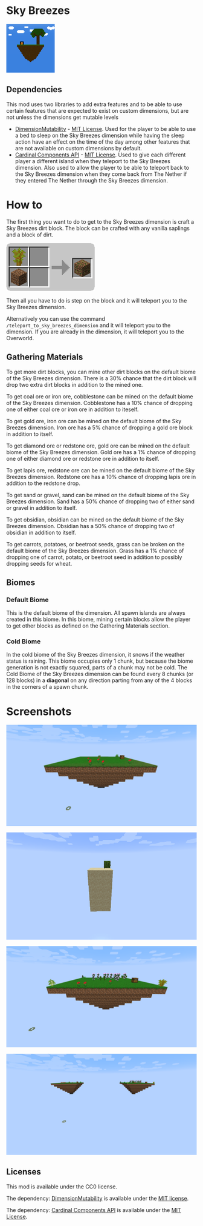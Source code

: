 # Sky Breezes

![Sky Breezes Icon](./src/main/resources/assets/skbrz/icon.png "SkyBreezes")

## Dependencies
This mod uses two libraries to add extra features and to be able to use certain features that are expected to exist on custom dimensions, but are not unless the dimensions get mutable levels
- [DimensionMutability](https://github.com/Linguardium/DimensionMutability/tree/90695d166f9abc1672223219653ce3659e901e3d) - [MIT License](https://github.com/Linguardium/DimensionMutability/blob/90695d166f9abc1672223219653ce3659e901e3d/LICENSE). Used for the player to be able to use a bed to sleep on the Sky Breezes dimension while having the sleep action have an effect on the time of the day among other features that are not available on custom dimensions by default.
- [Cardinal Components API](https://github.com/OnyxStudios/Cardinal-Components-API) - [MIT License](https://github.com/OnyxStudios/Cardinal-Components-API/blob/master/LICENSE.md). Used to give each different player a different island when they teleport to the Sky Breezes dimension. Also used to allow the player to be able to teleport back to the Sky Breezes dimension when they come back from The Nether if they entered The Nether through the Sky Breezes dimension. 
# How to

The first thing you want to do to get to the Sky Breezes dimension is craft a Sky Breezes dirt block. The block can be crafted with any vanilla saplings and a block of dirt.
  
![Sky_Breezes_Dirt Recipe](./Images/SkyBreezes_Dirt.apng)

Then all you have to do is step on the block and it will teleport you to the Sky Breezes dimension.

Alternatively you can use the command `/teleport_to_sky_breezes_dimension` and it will teleport you to the dimension. If you are already in the dimension, it will teleport you to the Overworld.

## Gathering Materials
To get more dirt blocks, you can mine other dirt blocks on the default biome of the Sky Breezes dimension. There is a 30% chance that the dirt block will drop two extra dirt blocks in addition to the mined one.

To get coal ore or iron ore, cobblestone can be mined on the default biome of the Sky Breezes dimension.
Cobblestone has a 10% chance of dropping one of either coal ore or iron ore in addition to iteself.

To get gold ore, iron ore can be mined on the default biome of the Sky Breezes dimension.
Iron ore has a 5% chance of dropping a gold ore block in addition to itself.

To get diamond ore or redstone ore, gold ore can be mined on the default biome of the Sky Breezes dimension.
Gold ore has a 1% chance of dropping one of either diamond ore or redstone ore in addition to itself.

To get lapis ore, redstone ore can be mined on the default biome of the Sky Breezes dimension.
Redstone ore has a 10% chance of dropping lapis ore in addition to the redstone drop.

To get sand or gravel, sand can be mined on the default biome of the Sky Breezes dimension.
Sand has a 50% chance of dropping two of either sand or gravel in addition to itself.

To get obsidian, obsidian can be mined on the default biome of the Sky Breezes dimension.
Obsidian has a 50% chance of dropping two of obsidian in addition to itself.

To get carrots, potatoes, or beetroot seeds, grass can be broken on the default biome of the Sky Breezes dimension.
Grass has a 1% chance of dropping one of carrot, potato, or beetroot seed in addition to possibly dropping seeds for wheat.

## Biomes
### Default Biome
This is the default biome of the dimension. 
All spawn islands are always created in this biome.
In this biome, mining certain blocks allow the player to get other blocks as defined on the
Gathering Materials section.

### Cold Biome
In the cold biome of the Sky Breezes dimension, it snows if the weather status is raining.
This biome occupies only 1 chunk, but because the biome generation is not exactly squared,
parts of a chunk may not be cold. The Cold Biome of the Sky Breezes dimension can be found every 8 chunks 
(or 128 blocks) in a **diagonal** on any direction parting from any of the 4 blocks 
in the corners of a spawn chunk.

# Screenshots

![Spawn Island](./Images/SpawnIsland.png)

![Island with Cactus](./Images/IslandWithCactus.png)

![Island with Saplings](./Images/IslandWithSaplings.png)

![Two Islands](./Images/TwoIslands.png)

## Licenses

This mod is available under the CC0 license. 

The dependency: [DimensionMutability](https://github.com/Linguardium/DimensionMutability/tree/90695d166f9abc1672223219653ce3659e901e3d) is available under the [MIT license](https://github.com/Linguardium/DimensionMutability/blob/90695d166f9abc1672223219653ce3659e901e3d/LICENSE).

The dependency: [Cardinal Components API](https://github.com/OnyxStudios/Cardinal-Components-API) is available under the [MIT License](https://github.com/OnyxStudios/Cardinal-Components-API/blob/master/LICENSE.md).
